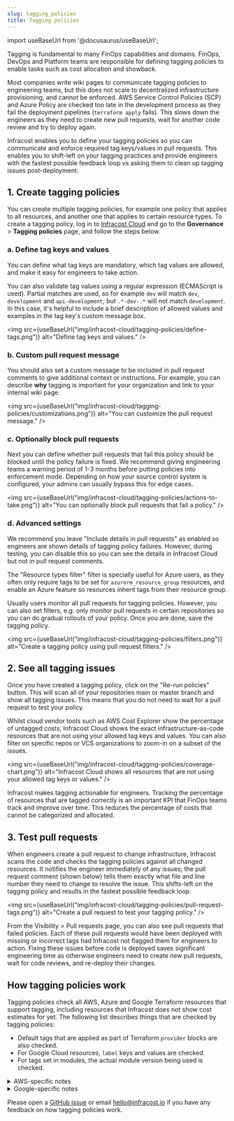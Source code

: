 ```yaml
---
slug: tagging_policies
title: Tagging policies
---
```


import useBaseUrl from '@docusaurus/useBaseUrl';

Tagging is fundamental to many FinOps capabilities and domains. FinOps, DevOps and Platform teams are responsible for defining tagging policies to enable tasks such as cost allocation and showback.

Most companies write wiki pages to communicate tagging policies to engineering teams, but this does not scale to decentralized infrastructure provisioning, and cannot be enforced. AWS Service Control Policies (SCP) and Azure Policy are checked too late in the development process as they fail the deployment pipelines (`terraform apply` fails). This slows down the engineers as they need to create new pull requests, wait for another code review and try to deploy again.

Infracost enables you to define your tagging policies so you can communicate and enforce required tag keys/values in pull requests. This enables you to shift-left on your tagging practices and provide engineers with the fastest possible feedback loop vs asking them to clean up tagging issues post-deployment.

## 1. Create tagging policies

You can create multiple tagging policies, for example one policy that applies to all resources, and another one that applies to certain resource types. To create a tagging policy, log in to [Infracost Cloud](https://dashboard.infracost.io) and go to the **Governance** > **Tagging policies** page, and follow the steps below.

### a. Define tag keys and values

You can define what tag keys are mandatory, which tag values are allowed, and make it easy for engineers to take action.

You can also validate tag values using a regular expression (ECMAScript is used). Partial matches are used, so for example `dev` will match `dev`, `development` and `api-development`; but `.*-dev-.*` will not match `development`. In this case, it's helpful to include a brief description of allowed values and examples in the tag key's custom message box.

<img src={useBaseUrl("img/infracost-cloud/tagging-policies/define-tags.png")} alt="Define tag keys and values." />

### b. Custom pull request message

You should also set a custom message to be included in pull request comments to give additional context or instructions. For example, you can describe **why** tagging is important for your organization and link to your internal wiki page.

<img src={useBaseUrl("img/infracost-cloud/tagging-policies/customizations.png")} alt="You can customize the pull request message." />

### c. Optionally block pull requests

Next you can define whether pull requests that fail this policy should be blocked until the policy failure is fixed. We recommend giving engineering teams a warning period of 1-3 months before putting policies into enforcement mode. Depending on how your source control system is configured, your admins can usually bypass this for edge cases.

<img src={useBaseUrl("img/infracost-cloud/tagging-policies/actions-to-take.png")} alt="You can optionally block pull requests that fail a policy." />

### d. Advanced settings

We recommend you leave "Include details in pull requests" as enabled so engineers are shown details of tagging policy failures. However, during testing, you can disable this so you can see the details in Infracost Cloud but not in pull request comments.

The "Resource types filter" filter is specially useful for Azure users, as they often only require tags to be set for `azurerm_resource_group` resources, and enable an Azure feature so resources inherit tags from their resource group. 

Usually users monitor all pull requests for tagging policies. However, you can also set filters, e.g. only monitor pull requests in certain repositories so you can do gradual rollouts of your policy. Once you are done, save the tagging policy.

<img src={useBaseUrl("img/infracost-cloud/tagging-policies/filters.png")} alt="Create a tagging policy using pull request filters." />

## 2. See all tagging issues

Once you have created a tagging policy, click on the "Re-run policies" button. This will scan all of your repositories main or master branch and show all tagging issues. This means that you do not need to wait for a pull request to test your policy. 

Whilst cloud vendor tools such as AWS Cost Explorer show the percentage of untagged costs, Infracost Cloud shows the exact infrastructure-as-code resources that are not using your allowed tag keys and values. You can also filter on specific repos or VCS organizations to zoom-in on a subset of the issues.

<img src={useBaseUrl("img/infracost-cloud/tagging-policies/coverage-chart.png")} alt="Infracost Cloud shows all resources that are not using your allowed tag keys or values." />

Infracost makes tagging actionable for engineers. Tracking the percentage of resources that are tagged correctly is an important KPI that FinOps teams track and improve over time. This reduces the percentage of costs that cannot be categorized and allocated.

## 3. Test pull requests

When engineers create a pull request to change infrastructure, Infracost scans the code and checks the tagging policies against all changed resources. It notifies the engineer immediately of any issues; the pull request comment (shown below) tells them exactly what file and line number they need to change to resolve the issue. This shifts-left on the tagging policy and results in the fastest possible feedback loop.

<img src={useBaseUrl("img/infracost-cloud/tagging-policies/pull-request-tags.png")} alt="Create a pull request to test your tagging policy." />

From the Visibility > Pull requests page, you can also see pull requests that failed policies. Each of these pull requests would have been deployed with missing or incorrect tags had Infracost not flagged them for engineers to action. Fixing these issues before code is deployed saves significant engineering time as otherwise engineers need to create new pull requests, wait for code reviews, and re-deploy their changes.

## How tagging policies work

Tagging policies check all AWS, Azure and Google Terraform resources that support tagging, including resources that Infracost does not show cost estimates for yet. The following list describes things that are checked by tagging policies:
- Default tags that are applied as part of Terraform `provider` blocks are also checked.
- For Google Cloud resources, `label` keys and values are checked.
- For tags set in modules, the actual module version being used is checked.

<details><summary>AWS-specific notes</summary>

- For `aws_autoscaling_group`, if the `propagate_at_launch` attribute is not set to true, the resource fails tagging policies as resources launched from those Auto Scaling groups will not get the required tags.
- For `aws_instance` with `ebs_block_device` or `root_block_device` definitions, tags for the attached volumes are checked as follows:
  - if `volume_tags` attribute is set it is checked. Otherwise, `.tags` for the `root_block_device` and each `ebs_block_device` are checked.
  - provider `default_tags` are automatically applied to each `*_block_device.tags` (or `volume_tags`, if used) unless you are using an AWS provider version earlier than `5.39`.
- For `aws_launch_template`, the `tag_specifications` attribute is also checked. If the `resource_type` is `instance` or `volume` these tags are then associated with either the `aws_instance` or `aws_autoscaling_group` resource that references the `aws_launch_template` and checked as part of those resources.
- The `propagate_tags` attribute is checked for any resource that requires that to be set for tags to propagate to dynamically created resources: `aws_ecs_service`, `aws_scheduler_schedule`, `aws_batch_job_definition`, `aws_dynamodb_table`, `aws_pipes_pipe`, and `aws_cloudwatch_event_target`.
- The following individual tag resources are not checked as these are used to tag resources defined outside of Terraform: `aws_autoscaling_group_tag`, `aws_ec2_tag`, `aws_transfer_tag`, `aws_ecs_tag`, `aws_dynamodb_tag`.

</details>

<details><summary>Google-specific notes</summary>

- For the following resources, `user_labels` are checked: `google_monitoring_alert_policy`, `google_monitoring_custom_service`, `google_monitoring_notification_channel`, `google_monitoring_service`, `google_sql_database_instance`, `google_monitoring_slo`.

</details>


Please open a [GitHub issue](https://github.com/infracost/infracost/issues) or email [hello@infracost.io](mailto:hello@infracost.io) if you have any feedback on how tagging policies work. 
